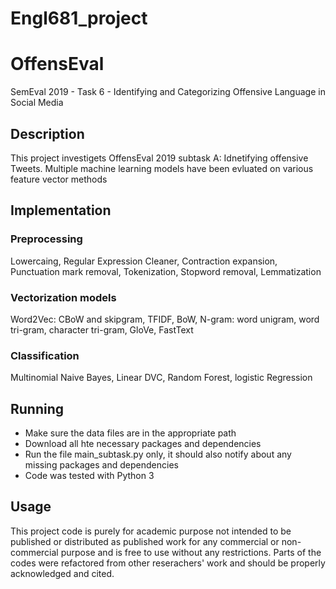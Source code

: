# Engl681_project
# OffensEval
SemEval 2019 - Task 6 - Identifying and Categorizing Offensive Language in Social Media 

## Description
This project investigets OffensEval 2019 subtask A: Idnetifying offensive Tweets. Multiple machine learning models have been evluated on various feature vector methods


## Implementation

### Preprocessing
Lowercaing, Regular Expression Cleaner, Contraction expansion, Punctuation mark removal, Tokenization, Stopword removal, Lemmatization

### Vectorization models
Word2Vec: CBoW and skipgram, TFIDF, BoW, N-gram: word unigram, word tri-gram, character tri-gram, GloVe, FastText

### Classification
Multinomial Naive Bayes, Linear DVC, Random Forest, logistic Regression


## Running
- Make sure the data files are in the appropriate path
- Download all hte necessary packages and dependencies 
- Run the file main_subtask.py only, it should also notify about any missing packages and dependencies
- Code was tested with Python 3

## Usage
This project code is purely for academic purpose not intended to be published or distributed as published work for any commercial or non-commercial purpose and is free to use without any restrictions. Parts of the codes were refactored from other reserachers' work and should be properly acknowledged and cited.
